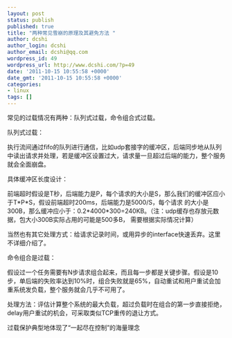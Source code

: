 ```yaml
---
layout: post
status: publish
published: true
title: "两种常见雪崩的原理及其避免方法 "
author: dcshi
author_login: dcshi
author_email: dcshi@qq.com
wordpress_id: 49
wordpress_url: http://www.dcshi.com/?p=49
date: '2011-10-15 10:55:58 +0000'
date_gmt: '2011-10-15 10:55:58 +0000'
categories:
- linux
tags: []
---
```

<div>
<div>
<div>
<div>
<p>常见的过载情况有两种：队列式过载，命令组合式过载。</p>
<p>队列式过载：</p>
<p>执行流间通过fifo的队列进行通信，比如udp套接字的缓冲区，后端同步地从队列中读出请求并处理，若是缓冲区设置过大，请求量一旦超过后端的能力，整个服务就会全面崩盘。</p>
<p>具体缓冲区长度设计：</p>
<p>前端超时假设是T秒，后端能力是P，每个请求的大小是S，那么我们的缓冲区应小于T*P*S，假设前端超时200ms，后端能力是5000/S，每个请求 的大小是300B，那么缓冲应小于：0.2*4000*300=240KB。（注：udp缓存也存放元数据，包大小300B实际占用的可能是500多B， 需要根据实际情况计算）</p>
<p>当然也有其它处理方式：给请求记录时间，或用异步的interface快速丢弃。这里不详细介绍了。</p>
<p>命令组合是过载：</p>
<p>假设过一个任务需要有N步请求组合起来，而且每一步都是关键步骤。假设是10步，单后端的失败率达到10%时，组合失败就是65%，自动重试和用户重试会加重系统发负载，整个服务就会几乎不可用了。</p>
<p>处理方法：评估计算整个系统的最大负载，超过负载时在组合的第一步直接拒绝，delay用户重试的机会，可采取类似TCP重传的退让方式。</p>
<p>过载保护典型地体现了“一起尽在控制”的海量理念</p>
</div>
</div>
</div>
</div>
